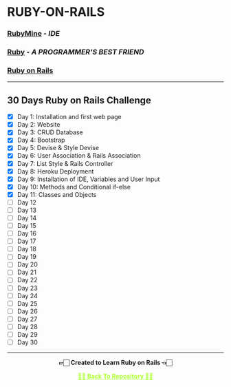 # RUBY-ON-RAILS

### [RubyMine](https://www.jetbrains.com/ruby) - _IDE_
### [Ruby](https://www.ruby-lang.org/en) - _A PROGRAMMER'S BEST FRIEND_
### [Ruby on Rails](https://rubyonrails.org/)
---

## 30 Days Ruby on Rails Challenge

 - [x] Day 1: Installation and first web page
 - [x] Day 2: Website
 - [x] Day 3: CRUD Database
 - [x] Day 4: Bootstrap
 - [x] Day 5: Devise & Style Devise
 - [x] Day 6: User Association & Rails Association
 - [x] Day 7: List Style & Rails Controller
 - [x] Day 8: Heroku Deployment
 - [x] Day 9: Installation of IDE, Variables and User Input
 - [x] Day 10: Methods and Conditional if-else
 - [x] Day 11: Classes and Objects
 - [ ] Day 12
 - [ ] Day 13
 - [ ] Day 14
 - [ ] Day 15
 - [ ] Day 16
 - [ ] Day 17
 - [ ] Day 18
 - [ ] Day 19
 - [ ] Day 20
 - [ ] Day 21
 - [ ] Day 22
 - [ ] Day 23
 - [ ] Day 24
 - [ ] Day 25
 - [ ] Day 26
 - [ ] Day 27
 - [ ] Day 28
 - [ ] Day 29
 - [ ] Day 30

---

<p align="center"> <b> 👉🏻 Created to Learn Ruby on Rails 👈🏻 <b> </p>
 
<p align="center"><a href='https://github.com/Amey-Thakur/RUBY-ON-RAILS', style='color: greenyellow;'> ✌🏻 Back To Repository ✌🏻</p>
 

